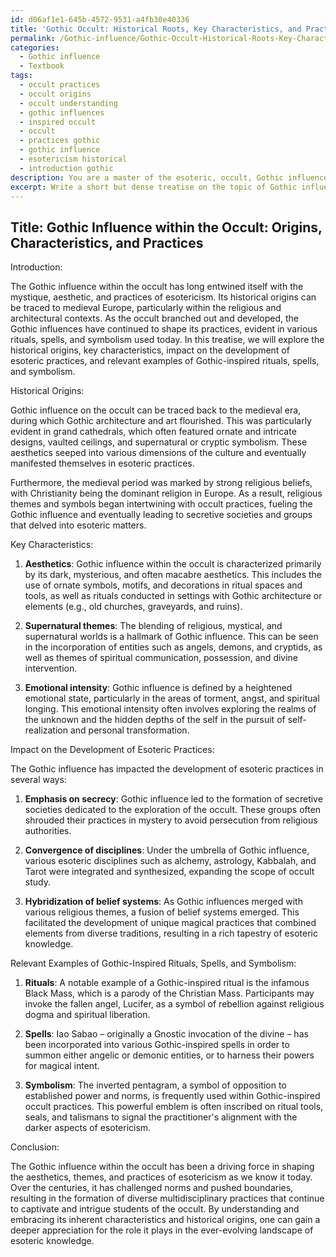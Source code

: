 ```yaml
---
id: d06af1e1-645b-4572-9531-a4fb30e40336
title: 'Gothic Occult: Historical Roots, Key Characteristics, and Practices'
permalink: /Gothic-influence/Gothic-Occult-Historical-Roots-Key-Characteristics-and-Practices/
categories:
  - Gothic influence
  - Textbook
tags:
  - occult practices
  - occult origins
  - occult understanding
  - gothic influences
  - inspired occult
  - occult
  - practices gothic
  - gothic influence
  - esotericism historical
  - introduction gothic
description: You are a master of the esoteric, occult, Gothic influence and education, you have written many textbooks on the subject in ways that provide students with rich and deep understanding of the subject. You are being asked to write textbook-like sections on a topic and you do it with full context, explainability, and reliability in accuracy to the true facts of the topic at hand, in a textbook style that a student would easily be able to learn from, in a rich, engaging, and contextual way. Always include relevant context (such as formulas and history), related concepts, and in a way that someone can gain deep insights from.
excerpt: Write a short but dense treatise on the topic of Gothic influence within the occult, focusing on its historical origins, key characteristics, impact on the development of esoteric practices, and relevant examples of Gothic-inspired rituals, spells, and symbolism. Ensure to provide rich and insightful information that a student of the occult can use to deepen their understanding and appreciation of the role Gothic influence plays within this domain.
---
```


## Title: Gothic Influence within the Occult: Origins, Characteristics, and Practices

Introduction:

The Gothic influence within the occult has long entwined itself with the mystique, aesthetic, and practices of esotericism. Its historical origins can be traced to medieval Europe, particularly within the religious and architectural contexts. As the occult branched out and developed, the Gothic influences have continued to shape its practices, evident in various rituals, spells, and symbolism used today. In this treatise, we will explore the historical origins, key characteristics, impact on the development of esoteric practices, and relevant examples of Gothic-inspired rituals, spells, and symbolism.

Historical Origins:

Gothic influence on the occult can be traced back to the medieval era, during which Gothic architecture and art flourished. This was particularly evident in grand cathedrals, which often featured ornate and intricate designs, vaulted ceilings, and supernatural or cryptic symbolism. These aesthetics seeped into various dimensions of the culture and eventually manifested themselves in esoteric practices.

Furthermore, the medieval period was marked by strong religious beliefs, with Christianity being the dominant religion in Europe. As a result, religious themes and symbols began intertwining with occult practices, fueling the Gothic influence and eventually leading to secretive societies and groups that delved into esoteric matters.

Key Characteristics:

1. **Aesthetics**: Gothic influence within the occult is characterized primarily by its dark, mysterious, and often macabre aesthetics. This includes the use of ornate symbols, motifs, and decorations in ritual spaces and tools, as well as rituals conducted in settings with Gothic architecture or elements (e.g., old churches, graveyards, and ruins).

2. **Supernatural themes**: The blending of religious, mystical, and supernatural worlds is a hallmark of Gothic influence. This can be seen in the incorporation of entities such as angels, demons, and cryptids, as well as themes of spiritual communication, possession, and divine intervention.

3. **Emotional intensity**: Gothic influence is defined by a heightened emotional state, particularly in the areas of torment, angst, and spiritual longing. This emotional intensity often involves exploring the realms of the unknown and the hidden depths of the self in the pursuit of self-realization and personal transformation.

Impact on the Development of Esoteric Practices:

The Gothic influence has impacted the development of esoteric practices in several ways:

1. **Emphasis on secrecy**: Gothic influence led to the formation of secretive societies dedicated to the exploration of the occult. These groups often shrouded their practices in mystery to avoid persecution from religious authorities.

2. **Convergence of disciplines**: Under the umbrella of Gothic influence, various esoteric disciplines such as alchemy, astrology, Kabbalah, and Tarot were integrated and synthesized, expanding the scope of occult study.

3. **Hybridization of belief systems**: As Gothic influences merged with various religious themes, a fusion of belief systems emerged. This facilitated the development of unique magical practices that combined elements from diverse traditions, resulting in a rich tapestry of esoteric knowledge.

Relevant Examples of Gothic-Inspired Rituals, Spells, and Symbolism:

1. **Rituals**: A notable example of a Gothic-inspired ritual is the infamous Black Mass, which is a parody of the Christian Mass. Participants may invoke the fallen angel, Lucifer, as a symbol of rebellion against religious dogma and spiritual liberation.

2. **Spells**: Iao Sabao – originally a Gnostic invocation of the divine – has been incorporated into various Gothic-inspired spells in order to summon either angelic or demonic entities, or to harness their powers for magical intent.

3. **Symbolism**: The inverted pentagram, a symbol of opposition to established power and norms, is frequently used within Gothic-inspired occult practices. This powerful emblem is often inscribed on ritual tools, seals, and talismans to signal the practitioner's alignment with the darker aspects of esotericism.

Conclusion:

The Gothic influence within the occult has been a driving force in shaping the aesthetics, themes, and practices of esotericism as we know it today. Over the centuries, it has challenged norms and pushed boundaries, resulting in the formation of diverse multidisciplinary practices that continue to captivate and intrigue students of the occult. By understanding and embracing its inherent characteristics and historical origins, one can gain a deeper appreciation for the role it plays in the ever-evolving landscape of esoteric knowledge.
